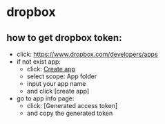 # dropbox

## how to get dropbox token:

- click: https://www.dropbox.com/developers/apps
- if not exist app:
  - click: [Create app](https://www.dropbox.com/developers/apps/create)
  - select scope: App folder
  - input your app name
  - and click [create app]
- go to app info page:
  - click: [Generated access token]
  - and copy the generated token
